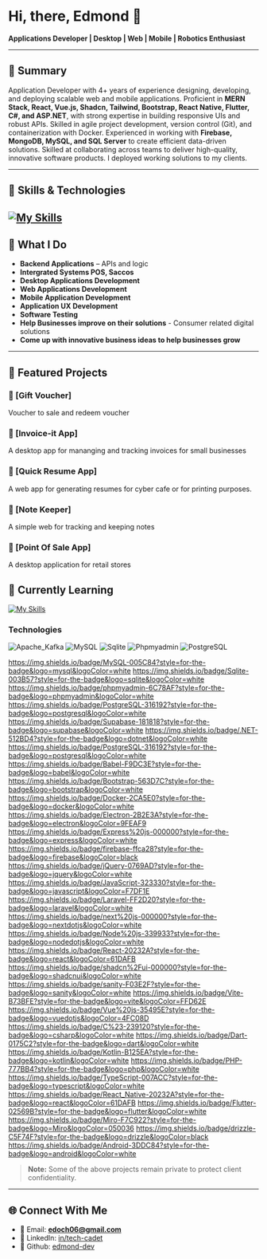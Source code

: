 # Hi, there, Edmond 👋  

**Applications Developer | Desktop | Web | Mobile | Robotics Enthusiast** 


---

## 🌟 Summary
Application Developer with 4+ years of experience designing, developing, and deploying scalable web and mobile applications. 
Proficient in **MERN Stack, React, Vue.js, Shadcn, Tailwind, Bootstrap, React Native, Flutter, C#, and ASP.NET**, with strong expertise 
in building responsive UIs and robust APIs. Skilled in agile project development, version control (Git), and
containerization with Docker. Experienced in working with **Firebase, MongoDB, MySQL, and SQL Server** to create 
efficient data-driven solutions. Skilled at collaborating across teams to deliver high-quality, innovative software products.
I deployed working solutions to my clients.

---
## 🧰 Skills & Technologies
[![My Skills](https://skillicons.dev/icons?i=js,php,tailwind,bash,bootstrap,cs,dotnet,firebase,flutter,git,laravel,mongodb,mysql,nextjs,nodejs,postgres,postman,react,sqlite,ts,vite,vue,wordpress,supabase,figma,express,docker,css,dart,html,java,jquery,kotlin,sentry&perline=11)](https://skillicons.dev)
---

## 💼 What I Do
- **Backend Applications** – APIs and logic
- **Intergrated Systems POS, Saccos**  
- **Desktop Applications Development** 
- **Web Applications Development**
- **Mobile Application Development**  
- **Application UX Development**
- **Software Testing**
- **Help Businesses improve on their solutions** - Consumer related digital solutions
- **Come up with innovative business ideas to help businesses grow**


---

## 📌 Featured Projects

### 🔹 [Gift Voucher]

Voucher to sale and redeem voucher

### 🔹 [Invoice-it App]

A desktop app for mananging and tracking invoices for small businesses

### 🔹 [Quick Resume App]

A web app for generating resumes for cyber cafe or for printing purposes.

### 🔹 [Note Keeper]

A simple web for tracking and keeping notes

### 🔹 [Point Of Sale App]

A desktop application for retail stores

## 🧑 Currently Learning
[![My Skills](https://skillicons.dev/icons?i=kafka,kubernetes,redis,bun,electron&perline=11)](https://skillicons.dev)


### Technologies


![Apache_Kafka](https://img.shields.io/badge/-Apache_Kafka-000?&logo=Apache_Kafka)
![MySQL](https://img.shields.io/badge/-MySQL-000?&logo=MySQL)
![Sqlite](https://img.shields.io/badge/-Sqlite-000?&logo=Sqlite)
![Phpmyadmin](https://img.shields.io/badge/-Phpmyadmin-000?&logo=Phpmyadmin)
![PostgreSQL](https://img.shields.io/badge/-PostgreSQL-000?&logo=PostgreSQL)

https://img.shields.io/badge/MySQL-005C84?style=for-the-badge&logo=mysql&logoColor=white
https://img.shields.io/badge/Sqlite-003B57?style=for-the-badge&logo=sqlite&logoColor=white
https://img.shields.io/badge/phpmyadmin-6C78AF?style=for-the-badge&logo=phpmyadmin&logoColor=white
https://img.shields.io/badge/PostgreSQL-316192?style=for-the-badge&logo=postgresql&logoColor=white
https://img.shields.io/badge/Supabase-181818?style=for-the-badge&logo=supabase&logoColor=white
https://img.shields.io/badge/.NET-512BD4?style=for-the-badge&logo=dotnet&logoColor=white
https://img.shields.io/badge/PostgreSQL-316192?style=for-the-badge&logo=postgresql&logoColor=white
https://img.shields.io/badge/Babel-F9DC3E?style=for-the-badge&logo=babel&logoColor=white
https://img.shields.io/badge/Bootstrap-563D7C?style=for-the-badge&logo=bootstrap&logoColor=white
https://img.shields.io/badge/Docker-2CA5E0?style=for-the-badge&logo=docker&logoColor=white
https://img.shields.io/badge/Electron-2B2E3A?style=for-the-badge&logo=electron&logoColor=9FEAF9
https://img.shields.io/badge/Express%20js-000000?style=for-the-badge&logo=express&logoColor=white
https://img.shields.io/badge/firebase-ffca28?style=for-the-badge&logo=firebase&logoColor=black
https://img.shields.io/badge/jQuery-0769AD?style=for-the-badge&logo=jquery&logoColor=white
https://img.shields.io/badge/JavaScript-323330?style=for-the-badge&logo=javascript&logoColor=F7DF1E
https://img.shields.io/badge/Laravel-FF2D20?style=for-the-badge&logo=laravel&logoColor=white
https://img.shields.io/badge/next%20js-000000?style=for-the-badge&logo=nextdotjs&logoColor=white
https://img.shields.io/badge/Node%20js-339933?style=for-the-badge&logo=nodedotjs&logoColor=white
https://img.shields.io/badge/React-20232A?style=for-the-badge&logo=react&logoColor=61DAFB
https://img.shields.io/badge/shadcn%2Fui-000000?style=for-the-badge&logo=shadcnui&logoColor=white
https://img.shields.io/badge/sanity-F03E2F?style=for-the-badge&logo=sanity&logoColor=white
https://img.shields.io/badge/Vite-B73BFE?style=for-the-badge&logo=vite&logoColor=FFD62E
https://img.shields.io/badge/Vue%20js-35495E?style=for-the-badge&logo=vuedotjs&logoColor=4FC08D
https://img.shields.io/badge/C%23-239120?style=for-the-badge&logo=csharp&logoColor=white
https://img.shields.io/badge/Dart-0175C2?style=for-the-badge&logo=dart&logoColor=white
https://img.shields.io/badge/Kotlin-B125EA?style=for-the-badge&logo=kotlin&logoColor=white
https://img.shields.io/badge/PHP-777BB4?style=for-the-badge&logo=php&logoColor=white
https://img.shields.io/badge/TypeScript-007ACC?style=for-the-badge&logo=typescript&logoColor=white
https://img.shields.io/badge/React_Native-20232A?style=for-the-badge&logo=react&logoColor=61DAFB
https://img.shields.io/badge/Flutter-02569B?style=for-the-badge&logo=flutter&logoColor=white
https://img.shields.io/badge/Miro-F7C922?style=for-the-badge&logo=Miro&logoColor=050036
https://img.shields.io/badge/drizzle-C5F74F?style=for-the-badge&logo=drizzle&logoColor=black
https://img.shields.io/badge/Android-3DDC84?style=for-the-badge&logo=android&logoColor=white


> **Note:** Some of the above projects remain private to protect client confidentiality.



---

## 🌐 Connect With Me
- 📧 Email: **edoch06@gmail.com**  
- 💼 LinkedIn: [in/tech-cadet](www.linkedin.com/in/techcadet2024)
- 🔗 Github: [edmond-dev](https://github.com/edmond025-dev)  


